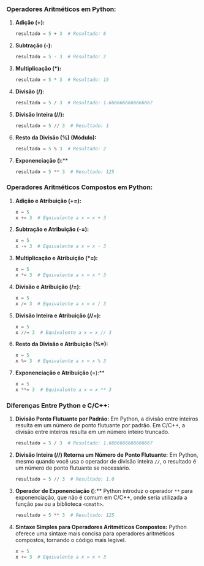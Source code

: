 ### Operadores Aritméticos em Python:

1. **Adição (+):**
   ```python
   resultado = 5 + 3  # Resultado: 8
   ```

2. **Subtração (-):**
   ```python
   resultado = 5 - 3  # Resultado: 2
   ```

3. **Multiplicação (*):**
   ```python
   resultado = 5 * 3  # Resultado: 15
   ```

4. **Divisão (/):**
   ```python
   resultado = 5 / 3  # Resultado: 1.6666666666666667
   ```

5. **Divisão Inteira (//):**
   ```python
   resultado = 5 // 3  # Resultado: 1
   ```

6. **Resto da Divisão (%) (Módulo):**
   ```python
   resultado = 5 % 3  # Resultado: 2
   ```

7. **Exponenciação (**):**
   ```python
   resultado = 5 ** 3  # Resultado: 125
   ```

### Operadores Aritméticos Compostos em Python:

1. **Adição e Atribuição (+=):**
   ```python
   x = 5
   x += 3  # Equivalente a x = x + 3
   ```

2. **Subtração e Atribuição (-=):**
   ```python
   x = 5
   x -= 3  # Equivalente a x = x - 3
   ```

3. **Multiplicação e Atribuição (*=):**
   ```python
   x = 5
   x *= 3  # Equivalente a x = x * 3
   ```

4. **Divisão e Atribuição (/=):**
   ```python
   x = 5
   x /= 3  # Equivalente a x = x / 3
   ```

5. **Divisão Inteira e Atribuição (//=):**
   ```python
   x = 5
   x //= 3  # Equivalente a x = x // 3
   ```

6. **Resto da Divisão e Atribuição (%=):**
   ```python
   x = 5
   x %= 3  # Equivalente a x = x % 3
   ```

7. **Exponenciação e Atribuição (**=):**
   ```python
   x = 5
   x **= 3  # Equivalente a x = x ** 3
   ```

### Diferenças Entre Python e C/C++:

1. **Divisão Ponto Flutuante por Padrão:**
   Em Python, a divisão entre inteiros resulta em um número de ponto flutuante por padrão. Em C/C++, a divisão entre inteiros resulta em um número inteiro truncado.

   ```python
   resultado = 5 / 3  # Resultado: 1.6666666666666667
   ```

2. **Divisão Inteira (//) Retorna um Número de Ponto Flutuante:**
   Em Python, mesmo quando você usa o operador de divisão inteira `//`, o resultado é um número de ponto flutuante se necessário.

   ```python
   resultado = 5 // 3  # Resultado: 1.0
   ```

3. **Operador de Exponenciação (**):**
   Python introduz o operador `**` para exponenciação, que não é comum em C/C++, onde seria utilizada a função `pow` ou a biblioteca `<cmath>`.

   ```python
   resultado = 5 ** 3  # Resultado: 125
   ```

4. **Sintaxe Simples para Operadores Aritméticos Compostos:**
   Python oferece uma sintaxe mais concisa para operadores aritméticos compostos, tornando o código mais legível.

   ```python
   x = 5
   x += 3  # Equivalente a x = x + 3
   ```